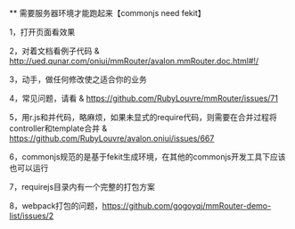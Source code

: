 ** 需要服务器环境才能跑起来【commonjs need fekit】

1，打开页面看效果

2，对着文档看例子代码 & http://ued.qunar.com/oniui/mmRouter/avalon.mmRouter.doc.html#!/

3，动手，做任何修改使之适合你的业务

4，常见问题，请看 & https://github.com/RubyLouvre/mmRouter/issues/71

5，用r.js和并代码，略麻烦，如果未显式的require代码，则需要在合并过程将controller和template合并 & https://github.com/RubyLouvre/avalon.oniui/issues/667

6，commonjs规范的是基于fekit生成环境，在其他的commonjs开发工具下应该也可以运行

7，requirejs目录内有一个完整的打包方案

8，webpack打包的问题，https://github.com/gogoyqj/mmRouter-demo-list/issues/2
